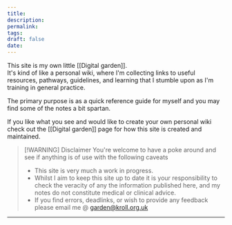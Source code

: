 ```yaml
---
title:
description: 
permalink: 
tags: 
draft: false
date:
---
```

This site is my own little [[Digital garden]].  
It's kind of like a personal wiki, where I'm collecting links to useful resources, pathways, guidelines, and learning that I stumble upon as I'm training in general practice.

The primary purpose is as a quick reference guide for myself and you may find some of the notes a bit spartan.

If you like what you see and would like to create your own personal wiki check out the [[Digital garden]] page for how this site is created and maintained. 

> [!WARNING] Disclaimer
> You're welcome to have a poke around and see if anything is of use with the following caveats
> - This site is very much a work in progress.
> - Whilst I aim to keep this site up to date it is your responsibility to check the veracity of any the information published here, and my notes do not constitute medical or clinical advice.
> - If you find errors, deadlinks, or wish to provide any feedback please email me @ garden@kroll.org.uk
--- 

